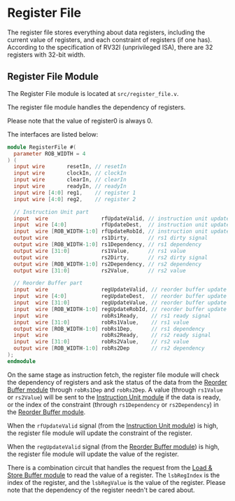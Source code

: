 # Register File

The register file stores everything about data registers, including the
current value of registers, and each constraint of registers (if one
has). According to the specification of RV32I (unprivileged ISA), there
are 32 registers with 32-bit width.

## Register File Module

The Register File module is located at `src/register_file.v`.

The register file module handles the dependency of registers.

Please note that the value of register0 is always 0.

The interfaces are listed below:

```verilog
module RegisterFile #(
  parameter ROB_WIDTH = 4
) (
  input wire       resetIn, // resetIn
  input wire       clockIn, // clockIn
  input wire       clearIn, // clearIn
  input wire       readyIn, // readyIn
  input wire [4:0] reg1,    // register 1
  input wire [4:0] reg2,    // register 2

  // Instruction Unit part
  input  wire                 rfUpdateValid, // instruction unit update valid signal
  input  wire [4:0]           rfUpdateDest,  // instruction unit update destination
  input  wire [ROB_WIDTH-1:0] rfUpdateRobId, // instruction unit update value
  output wire                 rs1Dirty,      // rs1 dirty signal
  output wire [ROB_WIDTH-1:0] rs1Dependency, // rs1 dependency
  output wire [31:0]          rs1Value,      // rs1 value
  output wire                 rs2Dirty,      // rs2 dirty signal
  output wire [ROB_WIDTH-1:0] rs2Dependency, // rs2 dependency
  output wire [31:0]          rs2Value,      // rs2 value

  // Reorder Buffer part
  input  wire                 regUpdateValid, // reorder buffer update valid signal
  input  wire [4:0]           regUpdateDest,  // reorder buffer update destination
  input  wire [31:0]          regUpdateValue, // reorder buffer update value
  input  wire [ROB_WIDTH-1:0] regUpdateRobId, // reorder buffer update rob id
  input  wire                 robRs1Ready,    // rs1 ready signal
  input  wire [31:0]          robRs1Value,    // rs1 value
  output wire [ROB_WIDTH-1:0] robRs1Dep,      // rs1 dependency
  input  wire                 robRs2Ready,    // rs2 ready signal
  input  wire [31:0]          robRs2Value,    // rs2 value
  output wire [ROB_WIDTH-1:0] robRs2Dep       // rs2 dependency
);
endmodule
```

On the same stage as instruction fetch, the register file module will check
the dependency of registers and ask the status of the data from the
[Reorder Buffer module](reorder_buffer.md) through `robRs1Dep` and
`robRs2Dep`. A value (through `rs1Value` or `rs2Value`) will be sent to the
[Instruction Unit module](instruction_unit.md) if the data is ready, or the
index of the constraint (through `rs1Dependency` or `rs2Dependency`) in the
[Reorder Buffer module](reorder_buffer.md).

When the `rfUpdateValid` signal (from the
[Instruction Unit module](instruction_unit.md)) is high, the register file
module will update the constraint of the register.

When the `regUpdateValid` signal (from the
[Reorder Buffer module](reorder_buffer.md)) is high, the register file
module will update the value of the register.

There is a combination circuit that handles the request from the
[Load & Store Buffer module](load_store_buffer.md) to read the value of a
register. The `lsbRegIndex` is the index of the register, and the
`lsbRegValue` is the value of the register. Please note that the dependency
of the register needn't be cared about.

